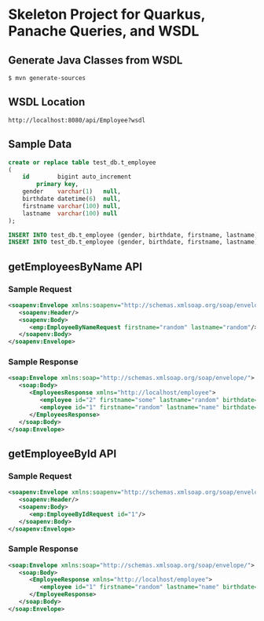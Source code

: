 # Skeleton Project for Quarkus, Panache Queries, and WSDL

## Generate Java Classes from WSDL
```
$ mvn generate-sources
```

## WSDL Location
```
http://localhost:8080/api/Employee?wsdl
```

## Sample Data
```sql
create or replace table test_db.t_employee
(
    id        bigint auto_increment
        primary key,
    gender    varchar(1)   null,
    birthdate datetime(6)  null,
    firstname varchar(100) null,
    lastname  varchar(100) null
);

INSERT INTO test_db.t_employee (gender, birthdate, firstname, lastname) VALUES ('M', '2024-08-28 10:00:30.000000', 'random', 'name');
INSERT INTO test_db.t_employee (gender, birthdate, firstname, lastname) VALUES ('F', '2024-08-28 10:00:30.000000', 'some', 'random');
```

## getEmployeesByName API

### Sample Request
```xml
<soapenv:Envelope xmlns:soapenv="http://schemas.xmlsoap.org/soap/envelope/" xmlns:emp="http://localhost/employee">
   <soapenv:Header/>
   <soapenv:Body>
      <emp:EmployeeByNameRequest firstname="random" lastname="random"/>
   </soapenv:Body>
</soapenv:Envelope>
```

### Sample Response
```xml
<soap:Envelope xmlns:soap="http://schemas.xmlsoap.org/soap/envelope/">
   <soap:Body>
      <EmployeesResponse xmlns="http://localhost/employee">
         <employee id="2" firstname="some" lastname="random" birthdate="2024-08-28+07:00" gender="F"/>
         <employee id="1" firstname="random" lastname="name" birthdate="2024-08-28+07:00" gender="M"/>
      </EmployeesResponse>
   </soap:Body>
</soap:Envelope>
```

## getEmployeeById API

### Sample Request
```xml
<soapenv:Envelope xmlns:soapenv="http://schemas.xmlsoap.org/soap/envelope/" xmlns:emp="http://localhost/employee">
   <soapenv:Header/>
   <soapenv:Body>
      <emp:EmployeeByIdRequest id="1"/>
   </soapenv:Body>
</soapenv:Envelope>
```

### Sample Response
```xml
<soap:Envelope xmlns:soap="http://schemas.xmlsoap.org/soap/envelope/">
   <soap:Body>
      <EmployeeResponse xmlns="http://localhost/employee">
         <employee id="1" firstname="random" lastname="name" birthdate="2024-08-28+07:00" gender="M"/>
      </EmployeeResponse>
   </soap:Body>
</soap:Envelope>
```